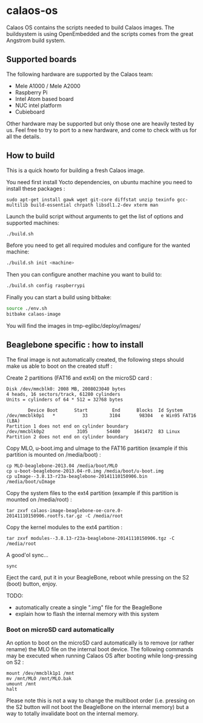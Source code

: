 calaos-os
=========

Calaos OS contains the scripts needed to build Calaos images. The buildsystem is using OpenEmbedded and the scripts comes from the great Angstrom build system.


Supported boards
----------------

The following hardware are supported by the Calaos team:
- Mele A1000 / Mele A2000
- Raspberry Pi
- Intel Atom based board
- NUC intel platform
- Cubieboard

Other hardware may be supported but only those one are heavily tested by us. Feel free to try to port to a new hardware, and come to check with us for all the details.

How to build
------------

This is a quick howto for building a fresh Calaos image.

You need first install Yocto dependencies, on ubuntu machine you need to install these packages : 
```
sudo apt-get install gawk wget git-core diffstat unzip texinfo gcc-multilib build-essential chrpath libsdl1.2-dev xterm man
```

Launch the build script without arguments to get the list of options and supported machines:
```bash
./build.sh
```

Before you need to get all required modules and configure for the wanted machine:
```bash
./build.sh init <machine>
```

Then you can configure another machine you want to build to:
```bash
./build.sh config raspberrypi
```

Finally you can start a build using bitbake:
```bash
source ./env.sh
bitbake calaos-image
```

You will find the images in tmp-eglibc/deploy/images/

Beaglebone specific : how to install
------------------------------------

The final image is not automatically created, the following steps should make us able to boot on the created stuff :

Create 2 partitions (FAT16 and ext4) on the microSD card :
```
Disk /dev/mmcblk0: 2008 MB, 2008023040 bytes
4 heads, 16 sectors/track, 61280 cylinders
Units = cylinders of 64 * 512 = 32768 bytes

        Device Boot      Start         End      Blocks  Id System
/dev/mmcblk0p1   *          33        3104       98304   e Win95 FAT16 (LBA)
Partition 1 does not end on cylinder boundary
/dev/mmcblk0p2            3105       54400     1641472  83 Linux
Partition 2 does not end on cylinder boundary
```
Copy MLO, u-boot.img and uImage to the FAT16 partition (example if this partition is mounted on /media/boot) :
```
cp MLO-beaglebone-2013.04 /media/boot/MLO
cp u-boot-beaglebone-2013.04-r0.img /media/boot/u-boot.img
cp uImage--3.8.13-r23a-beaglebone-20141110150906.bin /media/boot/uImage
```
Copy the system files to the ext4 partition (example if this partition is mounted on /media/root) :
```
tar zxvf calaos-image-beaglebone-oe-core.0-20141110150906.rootfs.tar.gz -C /media/root
```
Copy the kernel modules to the ext4 partition :
```
tar zxvf modules--3.8.13-r23a-beaglebone-20141110150906.tgz -C /media/root
```
A good'ol sync...
```
sync
```
Eject the card, put it in your BeagleBone, reboot while pressing on the S2 (boot) button, enjoy.

TODO:
- automatically create a single ".img" file for the BeagleBone
- explain how to flash the internal memory with this system

### Boot on microSD card automatically

An option to boot on the microSD card automatically is to remove (or rather rename) the MLO file on the internal boot device. The following commands may be executed when running Calaos OS after booting while long-pressing on S2 :

```
mount /dev/mmcblk1p1 /mnt
mv /mnt/MLO /mnt/MLO.bak
umount /mnt
halt
```

Please note this is not a way to change the multiboot order (i.e. pressing on the S2 button will not boot the BeagleBone on the internal memory) but a way to totally invalidate boot on the internal memory.
